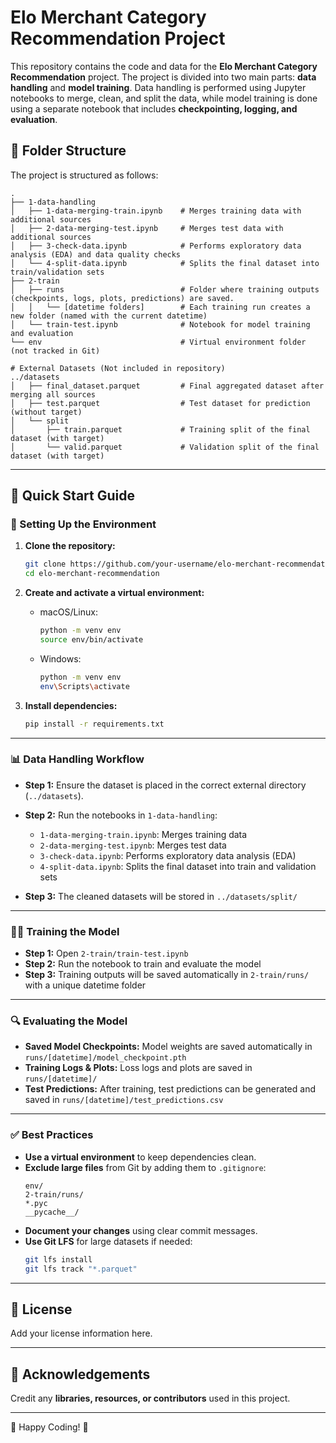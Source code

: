 # Elo Merchant Category Recommendation Project

This repository contains the code and data for the **Elo Merchant Category Recommendation** project. The project is divided into two main parts: **data handling** and **model training**. Data handling is performed using Jupyter notebooks to merge, clean, and split the data, while model training is done using a separate notebook that includes **checkpointing, logging, and evaluation**.

## 📂 Folder Structure

The project is structured as follows:

```
.
├── 1-data-handling
│   ├── 1-data-merging-train.ipynb    # Merges training data with additional sources
│   ├── 2-data-merging-test.ipynb     # Merges test data with additional sources
│   ├── 3-check-data.ipynb            # Performs exploratory data analysis (EDA) and data quality checks
│   └── 4-split-data.ipynb            # Splits the final dataset into train/validation sets
├── 2-train
│   ├── runs                          # Folder where training outputs (checkpoints, logs, plots, predictions) are saved.
│   │   └── [datetime folders]        # Each training run creates a new folder (named with the current datetime)
│   └── train-test.ipynb              # Notebook for model training and evaluation
└── env                               # Virtual environment folder (not tracked in Git)

# External Datasets (Not included in repository)
../datasets
│   ├── final_dataset.parquet         # Final aggregated dataset after merging all sources
│   ├── test.parquet                  # Test dataset for prediction (without target)
│   └── split
│       ├── train.parquet             # Training split of the final dataset (with target)
│       └── valid.parquet             # Validation split of the final dataset (with target)
```

---

## 🚀 Quick Start Guide

### 📌 Setting Up the Environment

1. **Clone the repository:**
   ```bash
   git clone https://github.com/your-username/elo-merchant-recommendation.git
   cd elo-merchant-recommendation
   ```

2. **Create and activate a virtual environment:**
   - macOS/Linux:
     ```bash
     python -m venv env
     source env/bin/activate
     ```
   - Windows:
     ```bash
     python -m venv env
     env\Scripts\activate
     ```

3. **Install dependencies:**
   ```bash
   pip install -r requirements.txt
   ```

---

### 📊 Data Handling Workflow

- **Step 1:** Ensure the dataset is placed in the correct external directory (`../datasets`).
- **Step 2:** Run the notebooks in `1-data-handling`:
  - `1-data-merging-train.ipynb`: Merges training data
  - `2-data-merging-test.ipynb`: Merges test data
  - `3-check-data.ipynb`: Performs exploratory data analysis (EDA)
  - `4-split-data.ipynb`: Splits the final dataset into train and validation sets
  
- **Step 3:** The cleaned datasets will be stored in `../datasets/split/`

---

### 🏋️‍♂️ Training the Model

- **Step 1:** Open `2-train/train-test.ipynb`
- **Step 2:** Run the notebook to train and evaluate the model
- **Step 3:** Training outputs will be saved automatically in `2-train/runs/` with a unique datetime folder

---

### 🔍 Evaluating the Model

- **Saved Model Checkpoints:** Model weights are saved automatically in `runs/[datetime]/model_checkpoint.pth`
- **Training Logs & Plots:** Loss logs and plots are saved in `runs/[datetime]/`
- **Test Predictions:** After training, test predictions can be generated and saved in `runs/[datetime]/test_predictions.csv`

---

### ✅ Best Practices

- **Use a virtual environment** to keep dependencies clean.
- **Exclude large files** from Git by adding them to `.gitignore`:
  ```
  env/
  2-train/runs/
  *.pyc
  __pycache__/
  ```
- **Document your changes** using clear commit messages.
- **Use Git LFS** for large datasets if needed:
  ```bash
  git lfs install
  git lfs track "*.parquet"
  ```

---

## 📜 License

Add your license information here.

---

## 👏 Acknowledgements

Credit any **libraries, resources, or contributors** used in this project.

---

🚀 Happy Coding! 🎯


